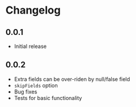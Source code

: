 # Changelog

## 0.0.1

* Initial release

## 0.0.2

* Extra fields can be over-riden by null/false field
* `skipFields` option
* Bug fixes
* Tests for basic functionality
